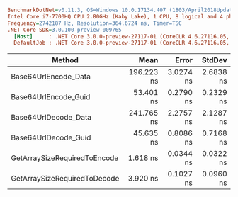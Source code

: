 ``` ini

BenchmarkDotNet=v0.11.3, OS=Windows 10.0.17134.407 (1803/April2018Update/Redstone4)
Intel Core i7-7700HQ CPU 2.80GHz (Kaby Lake), 1 CPU, 8 logical and 4 physical cores
Frequency=2742187 Hz, Resolution=364.6724 ns, Timer=TSC
.NET Core SDK=3.0.100-preview-009765
  [Host]     : .NET Core 3.0.0-preview-27117-01 (CoreCLR 4.6.27116.05, CoreFX 4.7.18.56608), 64bit RyuJIT
  DefaultJob : .NET Core 3.0.0-preview-27117-01 (CoreCLR 4.6.27116.05, CoreFX 4.7.18.56608), 64bit RyuJIT


```
|                       Method |       Mean |     Error |    StdDev |
|----------------------------- |-----------:|----------:|----------:|
|         Base64UrlEncode_Data | 196.223 ns | 3.0274 ns | 2.6838 ns |
|         Base64UrlEncode_Guid |  53.401 ns | 0.2790 ns | 0.2329 ns |
|         Base64UrlDecode_Data | 241.765 ns | 2.2757 ns | 2.1287 ns |
|         Base64UrlDecode_Guid |  45.635 ns | 0.8086 ns | 0.7168 ns |
| GetArraySizeRequiredToEncode |   1.618 ns | 0.0344 ns | 0.0322 ns |
| GetArraySizeRequiredToDecode |   3.920 ns | 0.1027 ns | 0.0960 ns |
